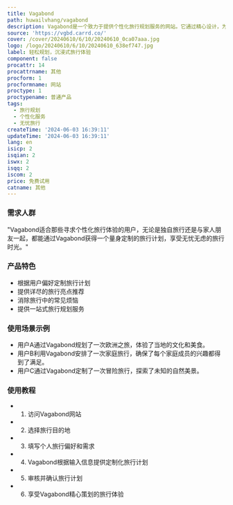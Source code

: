 ```yaml
---
title: Vagabond
path: huwailvhang/vagabond
description: Vagabond是一个致力于提供个性化旅行规划服务的网站。它通过精心设计，为用户打造一个难忘的行程，满足用户的个性化旅行需求。
source: 'https://vgbd.carrd.co/'
cover: /cover/20240610/6/10/20240610_0ca07aaa.jpg
logo: /logo/20240610/6/10/20240610_638ef747.jpg
label: 轻松规划，沉浸式旅行体验
component: false
procattr: 14
procattrname: 其他
procform: 1
procformname: 网站
proctype: 1
proctypename: 普通产品
tags:
  - 旅行规划
  - 个性化服务
  - 无忧旅行
createTime: '2024-06-03 16:39:11'
updateTime: '2024-06-03 16:39:11'
lang: en
isicp: 2
isqian: 2
iswx: 2
isqq: 2
iscom: 2
price: 免费试用
catname: 其他
---
```




### 需求人群
"Vagabond适合那些寻求个性化旅行体验的用户，无论是独自旅行还是与家人朋友一起，都能通过Vagabond获得一个量身定制的旅行计划，享受无忧无虑的旅行时光。"

### 产品特色
* 根据用户偏好定制旅行计划
* 提供详尽的旅行亮点推荐
* 消除旅行中的常见烦恼
* 提供一站式旅行规划服务

### 使用场景示例
* 用户A通过Vagabond规划了一次欧洲之旅，体验了当地的文化和美食。
* 用户B利用Vagabond安排了一次家庭旅行，确保了每个家庭成员的兴趣都得到了满足。
* 用户C通过Vagabond定制了一次冒险旅行，探索了未知的自然美景。

### 使用教程
* 1. 访问Vagabond网站
* 2. 选择旅行目的地
* 3. 填写个人旅行偏好和需求
* 4. Vagabond根据输入信息提供定制化旅行计划
* 5. 审核并确认旅行计划
* 6. 享受Vagabond精心策划的旅行体验

  
